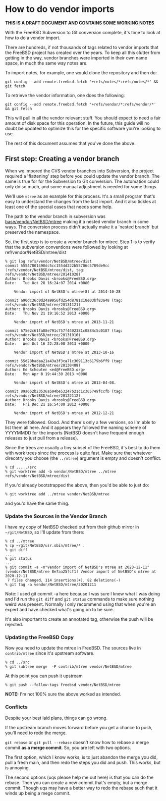 # How to do vendor imports

**THIS IS A DRAFT DOCUMENT AND CONTAINS SOME WORKING NOTES**

With the FreeBSD Subversion to Git conversion complete,	it's time to
look at how to do a vendor import.

There are hundreds, if not thousands of	tags related to	vendor imports
that the FreeBSD project has created over the years. To	keep all this
clutter from getting in the way, vendor	branches were imported in
their own name space, in much the same way notes are.

To import notes, for example, one would	clone the repository and then do:
```
git config --add remote.freebsd.fetch '+refs/notes/*:refs/notes/*' && git fetch
```

To retrieve the	vendor information, one	does the following:
```
git config --add remote.freebsd.fetch '+refs/vendor/*:refs/vendor/*' && git fetch
```
This will pull in all the vendor relevant stuff. You should expect to
need a fair amount of disk space for this operation. In	the future,
this guide will no doubt be updated to optimize	this for the specific
software you're looking to use.

The rest of this document assumes that you've done the above.

## First step: Creating	a vendor branch

When we	impored the CVS vendor	branches into Subversion, the project
required a 'flattening' step before you	could update the vendor branch.
The same is true for for the Subversion to Git conversion. The
automation could only do so much, and some manual adjustment is needed
for some things.

We'll use `mtree` as an example for this process. It's a small program
that's easy to understand the changes from the last import. And it also
tickles at least one of the special cases that needs some help.

The path to the vendor branch in subversion was [base/vendor/NetBSD/mtree](https://svnweb.freebsd.org/base/vendor/NetBSD/mtree/) making it a nested vendor
branch in some ways. The conversion process didn't actually make it a 'nested branch'
but preserved the namespace.

So, the first step is to create a vendor branch for mtree. Step 1 is to verify that the subversion
conventions were followed by looking at ref/vendor/NetBSD/mtree/dist
```
% git log refs/vendor/NetBSD/mtree/dist
commit 65547801490dc5cc1554d222b55706c5709de9cc (refs/vendor/NetBSD/mtree/dist, tag: refs/vendor/NetBSD/mtree/20141028)
Author: Brooks Davis <brooks@FreeBSD.org>
Date:   Tue Oct 28 16:24:07 2014 +0000

    Vendor import of NetBSD's mtree(8) at 2014-10-28

commit a90dc36c0d24a9956fd254d8781c18e03bf83a48 (tag: refs/vendor/NetBSD/mtree/20131121)
Author: Brooks Davis <brooks@FreeBSD.org>
Date:   Thu Nov 21 19:16:52 2013 +0000

    Vendor import of NetBSD's mtree at 2013-11-21

commit 675e2c61fa88e791c757f4402381c0884c5c0187 (tag: refs/vendor/NetBSD/mtree/20131016)
Author: Brooks Davis <brooks@FreeBSD.org>
Date:   Wed Oct 16 22:28:08 2013 +0000

    Vendor import of NetBSD's mtree at 2013-10-16

commit 55d28badaa21a43a3f3ca71c369113c6179b6ff9 (tag: refs/vendor/NetBSD/mtree/20130408)
Author: Ed Schouten <ed@FreeBSD.org>
Date:   Mon Apr 8 19:44:30 2013 +0000

    Vendor import of NetBSD's mtree at 2013-04-08.

commit 89a652b23536a594be53247b21c1c305749fccfb (tag: refs/vendor/NetBSD/mtree/20122112)
Author: Brooks Davis <brooks@FreeBSD.org>
Date:   Fri Dec 21 16:54:00 2012 +0000

    Vendor import of NetBSD's mtree at 2012-12-21
```
They were followed. Good. And there's only a few versions, so I'm able to list them all here. And it appears they followed the naming scheme of YYYYMMDD for the imports (NetBSD doesn't have frequent enough releases to just pull from a release).

Since the trees are usually a tiny subset of the FreeBSD, it's best to do them with work trees since the process is quite fast. Make sure that whatever direcotry you choose (the `../mtree`) argument is empty and doesn't conflict.
```
% cd ...../src
% git worktree add -b vendor/NetBSD/mtree ../mtree refs/vendor/NetBSD/mtree/dist
```

If you'd already bootstrapped the above, then you'd be able to just do:
```
% git worktree add ../mtree vendor/NetBSD/mtree
```
and you'd have the same thing.
### Update the Sources in the Vendor Branch

I have my copy of NetBSD checked out from their github mirror in `~/git/NetBSD`, so I'll update from there:
```
% cd ../mtree
% cp ~/git/NetBSD/usr.sbin/mtree/* .
% git diff
...
% git status
...
% git commit -a -m"Vendor import of NetBSD's mtree at 2020-12-11"
[vendor/NetBSD/mtree 8e7aa25fcf1] Vendor import of NetBSD's mtree at 2020-12-11
 7 files changed, 114 insertions(+), 82 deletions(-)
% git tag -a vendor/NetBSD/mtree/20201211
```

Note: I used git commit -a here because I was sure I knew what I was doing and I'd run the `git diff` and `git status` commands to make sure nothing weird was present. Normally I only recommend using that when you're an expert and have checked what's going on to be sure.

It's also important to create an annotated tag, otherwise the push will be rejected.

### Updating the FreeBSD Copy
Now you need to update the mtree in FreeBSD. The sources live in `contrib/mtree` since it's upstream software.
```
% cd ../src
% git subtree merge  -P contrib/mtree vendor/NetBSD/mtree
```

At this point you can push it upstream
```
% git push --follow-tags freebsd vendor/NetBSD/mtree
```

**NOTE:** I'm not 100% sure the above worked as intended.

### Conflicts

Despite your best laid plans, things can go wrong.

If the upstream branch moves forward before you get a chance to push, you'll need to redo the merge.

`git rebase` or `git pull --rebase` doesn't know how to rebase a merge commit **as a merge commit**. So, you are left with two options.

The first option, which I know works, is to just abandon the merge you did, pull a fresh main, and then redo the steps you did and push. This works, but is annoying.

The second options (uqs please help me out here) is that you can do the rebase. Then you can create a new commit that's empty, but a merge commit. Though uqs may have a better way to redo the rebase such that it winds up being a mege commit.
